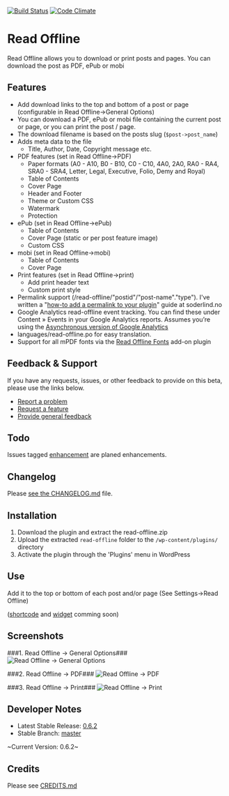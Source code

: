[![Build Status](https://travis-ci.org/soderlind/read-offline.svg?branch=master)](https://travis-ci.org/soderlind/read-offline) [![Code Climate](https://codeclimate.com/github/soderlind/read-offline/badges/gpa.svg)](https://codeclimate.com/github/soderlind/read-offline)
# Read Offline #

Read Offline allows you to download or print posts and pages. You can download the post as PDF, ePub or mobi

## Features ##

*   Add download links to the top and bottom of a post or page (configurable in Read Offline->General Options)
*   You can download a PDF, ePub or mobi file containing the current post or page, or you can print the post / page.
*   The download filename is based on the posts slug (`$post->post_name`)
*   Adds meta data to the file
	*   Title, Author, Date, Copyright message etc.
* PDF features (set in Read Offline->PDF)
	* Paper formats (A0 - A10, B0 - B10, C0 - C10, 4A0, 2A0, RA0 - RA4, SRA0 - SRA4, Letter, Legal, Executive, Folio, Demy and Royal)
	* Table of Contents
	* Cover Page
	* Header and Footer
	* Theme or Custom CSS
	* Watermark
	* Protection
* ePub (set in Read Offline->ePub)
	* Table of Contents
	* Cover Page (static or per post feature image)
	* Custom CSS
* mobi (set in Read Offline->mobi)
	* Table of Contents
	* Cover Page
* Print features (set in Read Offline->print)
   * Add print header text
   * Custom print style
* Permalink support (/read-offline/"postid"/"post-name"."type"). I've written a "[how-to add a permalink to your plugin](http://soderlind.no/archives/2012/11/01/wordpress-plugins-and-permalinks-how-to-use-pretty-links-in-your-plugin/)" guide at soderlind.no
* Google Analytics read-offline event tracking. You can find these under Content » Events in your Google Analytics reports. Assumes you’re using the [Asynchronous version of Google Analytics](http://code.google.com/apis/analytics/docs/tracking/asyncTracking.html)
* languages/read-offline.po for easy translation.
* Support for all mPDF fonts via the [Read Offline Fonts](https://github.com/soderlind/read-offline-fonts) add-on plugin

## Feedback & Support ##

If you have any requests, issues, or other feedback to provide on this beta, please use the links below.

* [Report a problem](https://github.com/soderlind/read-offline/issues/new?title=Issue%3A&body=**Description%20of%20Problem**%0A%0A%0A%0A**Details**%0A%0A%0A%0A*%20URL%20of%20Page%20exhibiting%20problem%3A%20%0A*%20Browser(s)%20exhibiting%20problem%20(Firefox%2C%20Chrome%2C%20etc.)%3A%20%0A*%20Version%20of%20WordPress%20Installed%3A%20%0A*%20Other%20plugins%20installed%3A%20%0A%0A%0A**Screenshots**%0A%0A)
* [Request a feature](https://github.com/soderlind/read-offline/issues/new?title=Request%3A&body=**Description%20of%20feature%2Frequest**%0A%0A%0A%0A**This%20feature%20would%20be%20used%20to**%0A%0A)
* [Provide general feedback](https://github.com/soderlind/read-offline/issues/new?title=Feedback%3A%20&body=)

## Todo ##

Issues tagged [enhancement](https://github.com/soderlind/read-offline/labels/enhancement) are planed enhancements.

## Changelog ##

Please [see the CHANGELOG.md](CHANGELOG.md) file.

## Installation ##

1. Download the plugin and extract the read-offline.zip
1. Upload the extracted `read-offline` folder to the `/wp-content/plugins/` directory
1. Activate the plugin through the 'Plugins' menu in WordPress

## Use ##

Add it to the top or bottom of each post and/or page (See Settings->Read Offline)



([shortcode](https://github.com/soderlind/read-offline/issues/6) and [widget](https://github.com/soderlind/read-offline/issues/10) comming soon)

## Screenshots ##

###1. Read Offline -> General Options###
![Read Offline -> General Options](assets/screenshot-1.jpg)

###2. Read Offline -> PDF###
![Read Offline -> PDF](assets/screenshot-2.jpg)

###3. Read Offline -> Print###
![Read Offline -> Print](assets/screenshot-3.jpg)

## Developer Notes

* Latest Stable Release: [0.6.2](https://github.com/soderlind/read-offline/releases/tag/0.6.2)
* Stable Branch: [master](https://github.com/soderlind/read-offline/tree/master)

~Current Version: 0.6.2~

## Credits ##

Please see [CREDITS.md](CREDITS.md)
